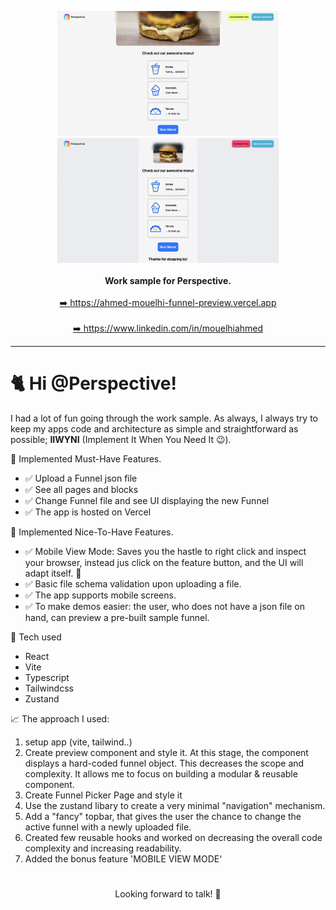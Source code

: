 <p align="center">
   <img src="docAssets/big-screen-normal.png" height="200" />
    <img src="docAssets/big-screen-mobile-view-on.png" height="200" />
    <br>
    <br>
    <b>Work sample for Perspective.</b>
    <br>
    <br>
    <a href="https://ahmed-mouelhi-funnel-preview.vercel.app">➡️ https://ahmed-mouelhi-funnel-preview.vercel.app</a>
    <br>
    <br>
    <a href="https://www.linkedin.com/in/mouelhiahmed">➡️ https://www.linkedin.com/in/mouelhiahmed </a>
</p>

___

# 🐈  Hi @Perspective!

I had a lot of fun going through the work sample. As always, I always try to keep my apps code and architecture as simple and straightforward as possible;  **IIWYNI** (Implement It When You Need It 😉).



🏅 Implemented Must-Have Features.

- ✅ Upload a Funnel json file
- ✅ See all pages and blocks
- ✅ Change Funnel file and see UI displaying the new Funnel
- ✅ The app is hosted on Vercel

🎁 Implemented Nice-To-Have Features.

- ✅ Mobile View Mode: Saves you the hastle to right click and inspect your browser, instead jus click on the feature button, and the UI will adapt itself. 🥰
- ✅ Basic file  schema validation upon uploading a file.
- ✅ The app supports mobile screens.
- ✅ To make demos easier: the user, who does not have a json file on hand, can preview a pre-built sample funnel.

🧰 Tech used

* React
* Vite
* Typescript
* Tailwindcss
* Zustand

📈 The approach I used: 

1. setup app (vite, tailwind..)
2. Create preview component and style it. At this stage, the component displays a hard-coded funnel object. This decreases the scope and complexity. It allows me to focus on building a modular & reusable component. 
3. Create Funnel Picker Page and style it
4. Use the zustand libary to create a very minimal "navigation" mechanism.
5. Add a "fancy" topbar, that gives the user the chance to change the active funnel with a newly uploaded file.
6. Created few reusable hooks and worked on decreasing the overall code complexity and increasing readability.  
7. Added the bonus feature 'MOBILE VIEW MODE‘
# 
<p align="center">
   Looking forward to talk! 🚀
<p/>
